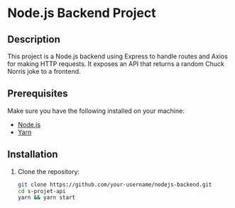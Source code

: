 # Node.js Backend Project

## Description

This project is a Node.js backend using Express to handle routes and Axios for making HTTP requests. It exposes an API that returns a random Chuck Norris joke to a frontend.

## Prerequisites

Make sure you have the following installed on your machine:

- [Node.js](https://nodejs.org/)
- [Yarn](https://yarnpkg.com/)

## Installation

1. Clone the repository:

   ```sh
   git clone https://github.com/your-username/nodejs-backend.git
   cd s-projet-api
   yarn && yarn start
